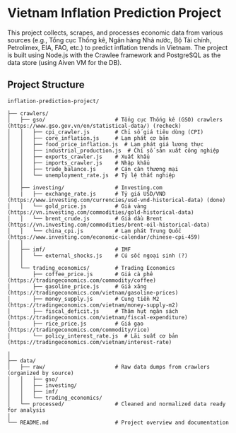 # Vietnam Inflation Prediction Project

This project collects, scrapes, and processes economic data from various sources (e.g., Tổng cục Thống kê, Ngân hàng Nhà nước, Bộ Tài chính, Petrolimex, EIA, FAO, etc.) to predict inflation trends in Vietnam. The project is built using Node.js with the Crawlee framework and PostgreSQL as the data store (using Aiven VM for the DB).

## Project Structure

```
inflation-prediction-project/

├── crawlers/
│   ├── gso/                      # Tổng cục Thống kê (GSO) crawlers (https://www.gso.gov.vn/en/statistical-data/) (recheck)
│   │   ├── cpi_crawler.js        # Chỉ số giá tiêu dùng (CPI) 
│   │   ├── core_inflation.js     # Lạm phát cơ bản
│   │   ├── food_price_inflation.js  # Lạm phát giá lương thực
│   │   ├── industrial_production.js  # Chỉ số sản xuất công nghiệp
│   │   ├── exports_crawler.js    # Xuất khẩu 
│   │   ├── imports_crawler.js    # Nhập khẩu
│   │   ├── trade_balance.js      # Cán cân thương mại
│   │   └── unemployment_rate.js  # Tỷ lệ thất nghiệp
│   │
│   ├── investing/                # Investing.com
│   |   ├── exchange_rate.js      # Tỷ giá USD/VND (https://www.investing.com/currencies/usd-vnd-historical-data) (done)
│   │   └── gold_price.js         # Giá vàng (https://vn.investing.com/commodities/gold-historical-data)
│   │   └── brent_crude.js        # Giá dầu Brent (https://vn.investing.com/commodities/brent-oil-historical-data)
│   │   └── china_cpi.js          # Lạm phát Trung Quốc (https://www.investing.com/economic-calendar/chinese-cpi-459)
│   │
│   ├── imf/                      # IMF
│   │   └── external_shocks.js    # Cú sốc ngoại sinh (?)
│   │
│   └── trading_economics/        # Trading Economics
│       ├── coffee_price.js       # Giá cà phê (https://tradingeconomics.com/commodity/coffee)
│       ├── gasoline_price.js     # Giá xăng (https://tradingeconomics.com/vietnam/gasoline-prices)
│       ├── money_supply.js       # Cung tiền M2 (https://tradingeconomics.com/vietnam/money-supply-m2)
│       ├── fiscal_deficit.js     # Thâm hụt ngân sách (https://tradingeconomics.com/vietnam/fiscal-expenditure)
│       ├── rice_price.js         # Giá gạo (https://tradingeconomics.com/commodity/rice)
│       └── policy_interest_rate.js  # Lãi suất cơ bản (https://tradingeconomics.com/vietnam/interest-rate)

│
├── data/
│   ├── raw/                      # Raw data dumps from crawlers (organized by source)
│   │   ├── gso/
│   │   ├── investing/
│   │   ├── imf/
│   │   └── trading_economics/
│   └── processed/                # Cleaned and normalized data ready for analysis
│ 
└── README.md                     # Project overview and documentation
```

